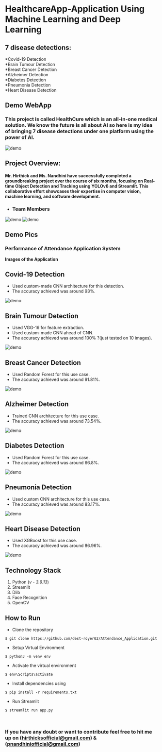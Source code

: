 # HealthcareApp-Application Using Machine Learning and Deep Learning</br>
## 7 disease detections:
*Covid-19 Detection</br>
*Brain Tumour Detection</br>
*Breast Cancer Detection</br>
*Alzheimer Detection</br>
*Diabetes Detection</br>
*Pneumonia Detection</br>
*Heart Disease Detection
</br>
## Demo WebApp
### This project is called HealthCure which is an all-in-one medical solution. We know the future is all about AI so here is my idea of bringing 7 disease detections under one platform using the power of AI. 
 ![demo](https://media.giphy.com/media/v1.Y2lkPTc5MGI3NjExdzBpOXR4eGtoNm5yYWdiNXEyYzIwenpyMTEwdHBhZDVxcGt6ZjI0ayZlcD12MV9pbnRlcm5hbF9naWZfYnlfaWQmY3Q9Zw/KzF8DYXcAutCgi1G0r/giphy.gif)


## Project Overview:

#### Mr. Hirthick and Ms. Nandhini have successfully completed a groundbreaking project over the course of six months, focusing on Real-time Object Detection and Tracking using YOLOv8 and Streamlit. This collaborative effort showcases their expertise in computer vision, machine learning, and software development.

- ### Team Members
![demo](https://media.giphy.com/media/v1.Y2lkPTc5MGI3NjExMnBuZXZ0aGhqNTFtd3Q0MnBrbXUwcjBjNjI4M3JqcTFkaGw4eXdoeSZlcD12MV9pbnRlcm5hbF9naWZfYnlfaWQmY3Q9Zw/wXFdM9bohG4bqK2qOT/giphy.gif
)
![demo](https://media.giphy.com/media/v1.Y2lkPTc5MGI3NjExem4zOGJrdml6Y2J6bXBkeGk1MzdnN2ljeHA2NGM3OTFnOTF5ajFxdiZlcD12MV9pbnRlcm5hbF9naWZfYnlfaWQmY3Q9Zw/aYKfK57T7t8Ndraf66/giphy.gif)
                                                                           
## Demo Pics

### Performance of Attendance Application System

**Images of the Application**</br>

## Covid-19 Detection
* Used custom-made CNN architecture for this detection.
* The accuracy achieved was around 93%.
  
![demo](https://media.giphy.com/media/v1.Y2lkPTc5MGI3NjExcnZtejI2YmgxZGtvcWx6cmVsMGE3MGNsd3FkcGgzZ2ZrbGc3NDQzYSZlcD12MV9pbnRlcm5hbF9naWZfYnlfaWQmY3Q9Zw/mRYDBJnKQAeXL7C9wR/giphy.gif)
</br>

## Brain Tumour Detection

* Used VGG-16 for feature extraction.
* Used custom-made CNN ahead of CNN.
* The accuracy achieved was around 100% ?(just tested on 10 images).

![demo](https://media.giphy.com/media/v1.Y2lkPTc5MGI3NjExNTFjNnIzdDVycHdtN2MydWdsZHl5aWZwaHR6dDM1MWZvZzk4dHMwbCZlcD12MV9pbnRlcm5hbF9naWZfYnlfaWQmY3Q9Zw/kahG8dtDno4V73Fvg6/giphy.gif)
</br>

## Breast Cancer Detection

* Used Random Forest for this use case.
* The accuracy achieved was around 91.81%.

![demo](https://media.giphy.com/media/v1.Y2lkPTc5MGI3NjExaDZrZGp3dXFyY2xwNjFlYnp1Zm9sdHVleHR1OHd2dXQyM21pdnBncSZlcD12MV9pbnRlcm5hbF9naWZfYnlfaWQmY3Q9Zw/yVTimfOFyvaDrsvrKI/source.gif)
</br>

## Alzheimer Detection

* Trained CNN architecture for this use case.
* The accuracy achieved was around 73.54%.

![demo](https://media.giphy.com/media/v1.Y2lkPTc5MGI3NjExeDVqZHpiempzaGdjMmxicDNxeWdsdTAxM3E3cm55N21sdTVibXN5NyZlcD12MV9pbnRlcm5hbF9naWZfYnlfaWQmY3Q9Zw/1vsq6ySpMb9DyCXhY0/giphy.gif)
</br>

## Diabetes Detection

* Used Random Forest for this use case.
* The accuracy achieved was around 66.8%.

![demo](https://media.giphy.com/media/v1.Y2lkPTc5MGI3NjExaW02Mms1MHo1c3gwbWlodXF1aWUzd2sxMmI0enIxZW9uMTE0ZHJ5dyZlcD12MV9pbnRlcm5hbF9naWZfYnlfaWQmY3Q9Zw/9srEDivkNQ53k3b2HT/giphy.gif)
</br>

## Pneumonia Detection

* Used custom CNN architecture for this use case.
* The accuracy achieved was around 83.17%.

![demo](https://media.giphy.com/media/v1.Y2lkPTc5MGI3NjExNmJqZDAyZTJpcGprNHc4bmFxZDdqZzRucWxlY3J3Nmh2c3NseXFrbCZlcD12MV9pbnRlcm5hbF9naWZfYnlfaWQmY3Q9Zw/NUjdZ0NBsiBb3KMXhW/giphy.gif)
</br>

## Heart Disease Detection

* Used XGBoost for this use case.
* The accuracy achieved was around 86.96%.

![demo](https://media.giphy.com/media/v1.Y2lkPTc5MGI3NjExZjl5NXEwcWpnYjVhaHl0ZzRoZWFtdnU3M2YwNmp1OTN6eXI4eTk1MSZlcD12MV9pbnRlcm5hbF9naWZfYnlfaWQmY3Q9Zw/PD0Ytc8cTLxeL9WaDP/giphy.gif)
</br>

## Technology Stack
1. Python (*v - 3.9.13*)
2. Streamlit
3. Dlib
4. Face Recognition
5. OpenCV </br>

## How to Run
* Clone the repository

```
$ git clone https://github.com/dest-royer02/Attendance_Application.git
```
* Setup Virtual Environment

```
$ python3 -m venv env
```
* Activate the virtual environment

```
$ env\Scripts\activate
```
* Install dependencies using

```
$ pip install -r requirements.txt
```
* Run Streamlit

```
$ streamlit run app.py
```
</br>

###  If you have any doubt or want to contribute feel free to hit me up on (hirthicksofficial@gmail.com) & (pnandhiniofficial@gmail.com)





